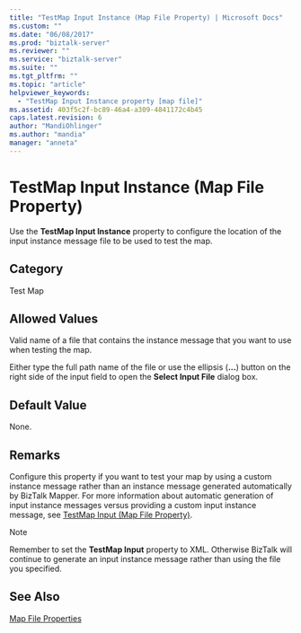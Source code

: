 ```yaml
---
title: "TestMap Input Instance (Map File Property) | Microsoft Docs"
ms.custom: ""
ms.date: "06/08/2017"
ms.prod: "biztalk-server"
ms.reviewer: ""
ms.service: "biztalk-server"
ms.suite: ""
ms.tgt_pltfrm: ""
ms.topic: "article"
helpviewer_keywords: 
  - "TestMap Input Instance property [map file]"
ms.assetid: 403f5c2f-bc89-46a4-a309-4841172c4b45
caps.latest.revision: 6
author: "MandiOhlinger"
ms.author: "mandia"
manager: "anneta"
---
```

# TestMap Input Instance (Map File Property)
Use the **TestMap Input Instance** property to configure the location of the input instance message file to be used to test the map.  
  
## Category  
 Test Map  
  
## Allowed Values  
 Valid name of a file that contains the instance message that you want to use when testing the map.  
  
 Either type the full path name of the file or use the ellipsis (**...**) button on the right side of the input field to open the **Select Input File** dialog box.  
  
## Default Value  
 None.  
  
## Remarks  
 Configure this property if you want to test your map by using a custom instance message rather than an instance message generated automatically by BizTalk Mapper. For more information about automatic generation of input instance messages versus providing a custom input instance message, see [TestMap Input (Map File Property)](../core/testmap-input-map-file-property.md).  
  
> [!NOTE]
>  Remember to set the **TestMap Input** property to XML. Otherwise BizTalk will continue to generate an input instance message rather than using the file you specified.  
  
## See Also  
 [Map File Properties](../core/map-file-properties.md)